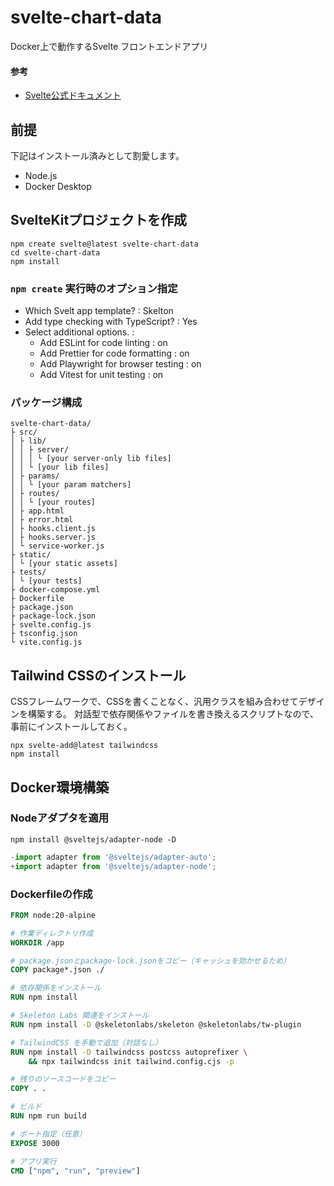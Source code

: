 # svelte-chart-data
Docker上で動作するSvelte フロントエンドアプリ

#### 参考
- [Svelte公式ドキュメント](https://svelte.jp/docs/kit/introduction)

## 前提
下記はインストール済みとして割愛します。

* Node.js
* Docker Desktop

## SvelteKitプロジェクトを作成

```
npm create svelte@latest svelte-chart-data
cd svelte-chart-data
npm install
```

### `npm create` 実行時のオプション指定
- Which Svelt app template? : Skelton
- Add type checking with TypeScript? : Yes
- Select additional options. :
  - Add ESLint for code linting : on
  - Add Prettier for code formatting : on
  - Add Playwright for browser testing : on
  - Add Vitest for unit testing : on

### パッケージ構成

```
svelte-chart-data/
├ src/
│ ├ lib/
│ │ ├ server/
│ │ │ └ [your server-only lib files]
│ │ └ [your lib files]
│ ├ params/
│ │ └ [your param matchers]
│ ├ routes/
│ │ └ [your routes]
│ ├ app.html
│ ├ error.html
│ ├ hooks.client.js
│ ├ hooks.server.js
│ └ service-worker.js
├ static/
│ └ [your static assets]
├ tests/
│ └ [your tests]
├ docker-compose.yml
├ Dockerfile
├ package.json
├ package-lock.json
├ svelte.config.js
├ tsconfig.json
└ vite.config.js
```

## Tailwind CSSのインストール
CSSフレームワークで、CSSを書くことなく、汎用クラスを組み合わせてデザインを構築する。
対話型で依存関係やファイルを書き換えるスクリプトなので、事前にインストールしておく。

```
npx svelte-add@latest tailwindcss
npm install
```

## Docker環境構築

### Nodeアダプタを適用

```
npm install @sveltejs/adapter-node -D
```

```svelte.config.js
-import adapter from '@sveltejs/adapter-auto';
+import adapter from '@sveltejs/adapter-node';
```

### Dockerfileの作成

```Dockerfile
FROM node:20-alpine

# 作業ディレクトリ作成
WORKDIR /app

# package.jsonとpackage-lock.jsonをコピー（キャッシュを効かせるため）
COPY package*.json ./

# 依存関係をインストール
RUN npm install

# Skeleton Labs 関連をインストール
RUN npm install -D @skeletonlabs/skeleton @skeletonlabs/tw-plugin

# TailwindCSS を手動で追加（対話なし）
RUN npm install -D tailwindcss postcss autoprefixer \
    && npx tailwindcss init tailwind.config.cjs -p

# 残りのソースコードをコピー
COPY . .

# ビルド
RUN npm run build

# ポート指定（任意）
EXPOSE 3000

# アプリ実行
CMD ["npm", "run", "preview"]
```

